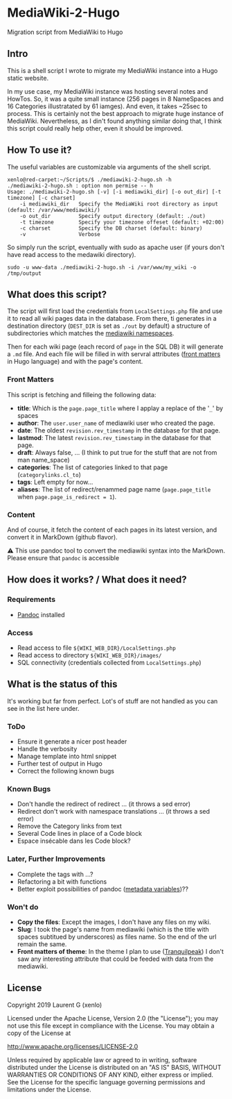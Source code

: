 # MediaWiki-2-Hugo #
Migration script from MediaWiki to Hugo

## Intro ##
This is a shell script I wrote to migrate my MediaWiki instance into a Hugo static website.

In my use case, my MediaWiki instance was hosting several notes and HowTos. So, it was a quite small instance (256 pages in 8 NameSpaces and 16 Categories illustratated by 61 iamges). And even, it takes ~25sec to process. This is certainly not the best approach to migrate huge instance of MediaWiki. Nevertheless, as I din't found anything similar doing that, I think this script could really help other, even it should be improved.

## How To use it? ##
The useful variables are customizable via arguments of the shell script.
```
xenlo@red-carpet:~/Scripts/$ ./mediawiki-2-hugo.sh -h
./mediawiki-2-hugo.sh : option non permise -- h
Usage: ./mediawiki-2-hugo.sh [-v] [-i mediawiki_dir] [-o out_dir] [-t timezone] [-c charset]
    -i mediawiki_dir   Specify the MediaWiki root directory as input (default: /var/www/mediawiki/)
    -o out_dir         Specify output directory (default: ./out)
    -t timezone        Specify your timezone offeset (default: +02:00)
    -c charset         Specify the DB charset (default: binary)
    -v                 Verbose
```

So simply run the script, eventually with sudo as apache user (if yours don't have read access to the medawiki directory).
```
sudo -u www-data ./mediawiki-2-hugo.sh -i /var/www/my_wiki -o /tmp/output
```

## What does this script? ##
The script will first load the credentials from `LocalSettings.php` file and use it to read all wiki pages data in the database.
From there, ti generates in a destination directory (`DEST_DIR` is set as `./out` by default) a structure of subdirectories which matches the [mediawiki namespaces](https://www.mediawiki.org/wiki/Manual:Namespace#Built-in_namespaces).

Then for each wiki page (each record of `page` in the SQL DB) it will generate a `.md` file. And each file will be filled in with servral attributes ([front matters](https://gohugo.io/content-management/front-matter/) in Hugo language) and with the page's content.

### Front Matters ###
This script is fetching and filleing the following data:
- **title**: Which is the `page.page_title` where I applay a replace of the '`_`' by spaces
- **author**: The `user.user_name` of mediawiki user who created the page.
- **date**: The oldest `revision.rev_timestamp` in the database for that page.
- **lastmod**: The latest `revision.rev_timestamp` in the database for that page.
- **draft**: Always false, ... (I think to put true for the stuff that are not from man name_space)
- **categories**: The list of categories linked to that page (`categorylinks.cl_to`)
- **tags**: Left empty for now...
- **aliases**: The list of redirect/renammed page name (`page.page_title` when `page.page_is_redirect = 1`).

### Content ###
And of course, it fetch the content of each pages in its latest version, and convert it in MarkDown (github flavor).

:warning: This use pandoc tool to convert the mediawiki syntax into the MarkDown. Please ensure that `pandoc` is accessible 

## How does it works? / What does it need? ##

### Requirements ###
- [Pandoc](https://pandoc.org/) installed

### Access ###
- Read access to file `${WIKI_WEB_DIR}/LocalSettings.php`
- Read access to directory `${WIKI_WEB_DIR}/images/`
- SQL connectivity (credentials collected from `LocalSettings.php`)

## What is the status of this ##
It's working but far from perfect. Lot's of stuff are not handled as you can see in the list here under.

### ToDo ###
- Ensure it generate a nicer post header
- Handle the verbosity
- Manage template into html snippet
- Further test of output in Hugo
- Correct the following known bugs

### Known Bugs ###
- Don't handle the redirect of redirect ... (it throws a sed error)
- Redirect don't work with namespace translations ... (it throws a sed error)
- Remove the Category links from text
- Several Code lines in place of a Code block
- Espace insécable dans les Code block?

### Later, Further Improvements ###
- Complete the tags with ...?
- Refactoring a bit with functions
- Better exploit possibilities of pandoc ([metadata variables](https://pandoc.org/MANUAL.html#metadata-variables))??


### Won't do ###
- **Copy the files**: Except the images, I don't have any files on my wiki.
- **Slug**: I took the page's name from mediawiki (which is the title with spaces subtitued by underscores) as files name. So the end of the url remain the same.
- **Front matters of theme**: In the theme I plan to use ([Tranquilpeak](https://github.com/kakawait/hugo-tranquilpeak-theme/)) I don't saw any interesting attribute that could be feeded with data from the mediawiki.


## License ##
Copyright 2019 Laurent G (xenlo)

Licensed under the Apache License, Version 2.0 (the "License");
you may not use this file except in compliance with the License.
You may obtain a copy of the License at

http://www.apache.org/licenses/LICENSE-2.0

Unless required by applicable law or agreed to in writing, software
distributed under the License is distributed on an "AS IS" BASIS,
WITHOUT WARRANTIES OR CONDITIONS OF ANY KIND, either express or implied.
See the License for the specific language governing permissions and
limitations under the License.

